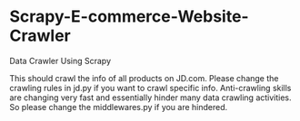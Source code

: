 # Scrapy-E-commerce-Website-Crawler
Data Crawler Using Scrapy

This should crawl the info of all products on JD.com. Please change the crawling rules in jd.py if you want to crawl specific info.
Anti-crawling skills are changing very fast and essentially hinder many data crawling activities. So please change the middlewares.py if you are hindered.
